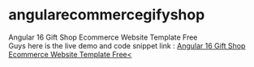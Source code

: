 # angularecommercegifyshop
Angular 16 Gift Shop Ecommerce Website Template Free<br>
Guys here is the live demo and code snippet link : <a href="https://therichpost.com/angular-16-gift-shop-ecommerce-website-template-free/">Angular 16 Gift Shop Ecommerce Website Template Free<</a>
